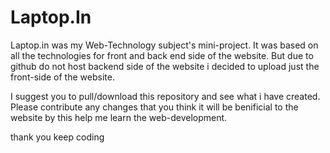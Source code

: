 # Laptop.In

Laptop.in was my Web-Technology subject's mini-project. It was based on all the technologies for front and back end side of the website. But due to github do not host backend side of the website i decided to upload just the front-side of the website. 

I suggest you to pull/download this repository and see what i have created. Please contribute any changes that you think it will be benificial to the website by this help me learn the web-development. 

thank you
keep coding
